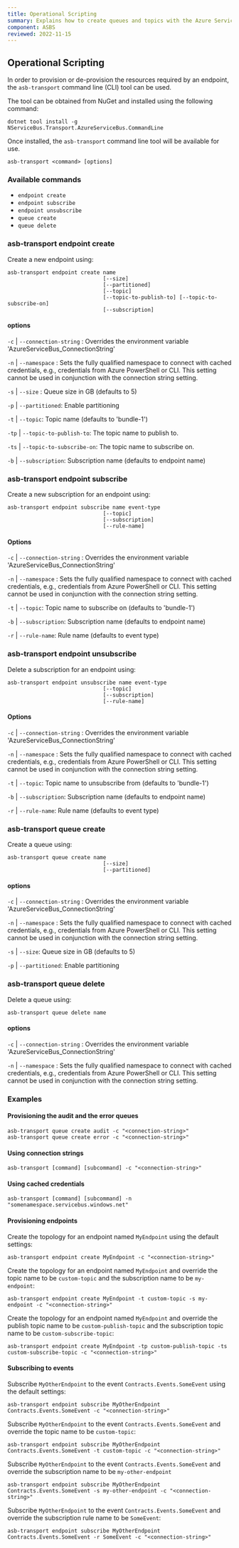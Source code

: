 ```yaml
---
title: Operational Scripting
summary: Explains how to create queues and topics with the Azure Service Bus transport using scripting
component: ASBS
reviewed: 2022-11-15
---
```


## Operational Scripting

In order to provision or de-provision the resources required by an endpoint, the `asb-transport` command line (CLI) tool can be used.

The tool can be obtained from NuGet and installed using the following command:

```
dotnet tool install -g NServiceBus.Transport.AzureServiceBus.CommandLine
```

Once installed, the `asb-transport` command line tool will be available for use.

`asb-transport <command> [options]`

### Available commands

- `endpoint create`
- `endpoint subscribe`
- `endpoint unsubscribe`
- `queue create`
- `queue delete`

### asb-transport endpoint create

Create a new endpoint using:

```
asb-transport endpoint create name
                              [--size]
                              [--partitioned]
                              [--topic]
                              [--topic-to-publish-to] [--topic-to-subscribe-on]
                              [--subscription]
```

#### options

`-c` | `--connection-string` : Overrides the environment variable 'AzureServiceBus_ConnectionString'

`-n` | `--namespace` : Sets the fully qualified namespace to connect with cached credentials, e.g., credentials from Azure PowerShell or CLI. This setting cannot be used in conjunction with the connection string setting.

`-s` | `--size` : Queue size in GB (defaults to 5)

`-p` | `--partitioned`: Enable partitioning

`-t` | `--topic`: Topic name (defaults to 'bundle-1')

`-tp` | `--topic-to-publish-to`: The topic name to publish to.

`-ts` | `--topic-to-subscribe-on`: The topic name to subscribe on.

`-b` | `--subscription`: Subscription name (defaults to endpoint name)

### asb-transport endpoint subscribe

Create a new subscription for an endpoint using:

```
asb-transport endpoint subscribe name event-type
                              [--topic]
                              [--subscription]
                              [--rule-name]
```

#### Options

`-c` | `--connection-string` : Overrides the environment variable 'AzureServiceBus_ConnectionString'

`-n` | `--namespace` : Sets the fully qualified namespace to connect with cached credentials, e.g., credentials from Azure PowerShell or CLI. This setting cannot be used in conjunction with the connection string setting.

`-t` | `--topic`: Topic name to subscribe on (defaults to 'bundle-1')

`-b` | `--subscription`: Subscription name (defaults to endpoint name)

`-r` | `--rule-name`: Rule name (defaults to event type)

### asb-transport endpoint unsubscribe

Delete a subscription for an endpoint using:

```
asb-transport endpoint unsubscribe name event-type
                              [--topic]
                              [--subscription]
                              [--rule-name]
```

#### Options

`-c` | `--connection-string` : Overrides the environment variable 'AzureServiceBus_ConnectionString'

`-n` | `--namespace` : Sets the fully qualified namespace to connect with cached credentials, e.g., credentials from Azure PowerShell or CLI. This setting cannot be used in conjunction with the connection string setting.

`-t` | `--topic`: Topic name to unsubscribe from (defaults to 'bundle-1')

`-b` | `--subscription`: Subscription name (defaults to endpoint name)

`-r` | `--rule-name`: Rule name (defaults to event type)

### asb-transport queue create

Create a queue using:

```
asb-transport queue create name
                              [--size]
                              [--partitioned]
```

#### options

`-c` | `--connection-string` : Overrides the environment variable 'AzureServiceBus_ConnectionString'

`-n` | `--namespace` : Sets the fully qualified namespace to connect with cached credentials, e.g., credentials from Azure PowerShell or CLI. This setting cannot be used in conjunction with the connection string setting.

`-s` | `--size`: Queue size in GB (defaults to 5)

`-p` | `--partitioned`: Enable partitioning


### asb-transport queue delete

Delete a queue using:

```
asb-transport queue delete name
```

#### options

`-c` | `--connection-string` : Overrides the environment variable 'AzureServiceBus_ConnectionString'

`-n` | `--namespace` : Sets the fully qualified namespace to connect with cached credentials, e.g., credentials from Azure PowerShell or CLI. This setting cannot be used in conjunction with the connection string setting.

### Examples

#### Provisioning the audit and the error queues

```
asb-transport queue create audit -c "<connection-string>"
asb-transport queue create error -c "<connection-string>"
```

#### Using connection strings

```
asb-transport [command] [subcommand] -c "<connection-string>"
```

#### Using cached credentials

```
asb-transport [command] [subcommand] -n "somenamespace.servicebus.windows.net"
```

#### Provisioning endpoints

Create the topology for an endpoint named `MyEndpoint` using the default settings:

```
asb-transport endpoint create MyEndpoint -c "<connection-string>"
```

Create the topology for an endpoint named `MyEndpoint` and override the topic name to be `custom-topic` and the subscription name to be `my-endpoint`:

```
asb-transport endpoint create MyEndpoint -t custom-topic -s my-endpoint -c "<connection-string>"
```

Create the topology for an endpoint named `MyEndpoint` and override the publish topic name to be `custom-publish-topic` and the subscription topic name to be `custom-subscribe-topic`:

```
asb-transport endpoint create MyEndpoint -tp custom-publish-topic -ts custom-subscribe-topic -c "<connection-string>"
```

#### Subscribing to events

Subscribe `MyOtherEndpoint` to the event `Contracts.Events.SomeEvent` using the default settings:

```
asb-transport endpoint subscribe MyOtherEndpoint Contracts.Events.SomeEvent -c "<connection-string>"
```

Subscribe `MyOtherEndpoint` to the event `Contracts.Events.SomeEvent` and override the topic name to be `custom-topic`:

```
asb-transport endpoint subscribe MyOtherEndpoint Contracts.Events.SomeEvent -t custom-topic -c "<connection-string>"
```

Subscribe `MyOtherEndpoint` to the event `Contracts.Events.SomeEvent` and override the subscription name to be `my-other-endpoint`

```
asb-transport endpoint subscribe MyOtherEndpoint Contracts.Events.SomeEvent -s my-other-endpoint -c "<connection-string>"
```

Subscribe `MyOtherEndpoint` to the event `Contracts.Events.SomeEvent` and override the subscription rule name to be `SomeEvent`:

```
asb-transport endpoint subscribe MyOtherEndpoint Contracts.Events.SomeEvent -r SomeEvent -c "<connection-string>"
```